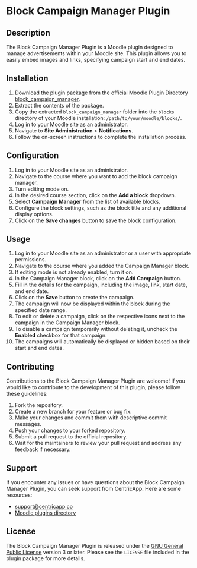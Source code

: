 # Block Campaign Manager Plugin

## Description
The Block Campaign Manager Plugin is a Moodle plugin designed to manage advertisements within your Moodle site. This plugin allows you to easily embed images and links, specifying campaign start and end dates.

## Installation
1. Download the plugin package from the official Moodle Plugin Directory [block_campaign_manager](https://moodle.org/plugins/block_campaign_manager).
2. Extract the contents of the package.
3. Copy the extracted `block_campaign_manager` folder into the `blocks` directory of your Moodle installation: `/path/to/your/moodle/blocks/`.
4. Log in to your Moodle site as an administrator.
5. Navigate to **Site Administration** > **Notifications**.
6. Follow the on-screen instructions to complete the installation process.

## Configuration
1. Log in to your Moodle site as an administrator.
2. Navigate to the course where you want to add the block campaign manager.
3. Turn editing mode on.
4. In the desired course section, click on the **Add a block** dropdown.
5. Select **Campaign Manager** from the list of available blocks.
6. Configure the block settings, such as the block title and any additional display options.
7. Click on the **Save changes** button to save the block configuration.

## Usage
1. Log in to your Moodle site as an administrator or a user with appropriate permissions.
2. Navigate to the course where you added the Campaign Manager block.
3. If editing mode is not already enabled, turn it on.
4. In the Campaign Manager block, click on the **Add Campaign** button.
5. Fill in the details for the campaign, including the image, link, start date, and end date.
6. Click on the **Save** button to create the campaign.
7. The campaign will now be displayed within the block during the specified date range.
8. To edit or delete a campaign, click on the respective icons next to the campaign in the Campaign Manager block.
9. To disable a campaign temporarily without deleting it, uncheck the **Enabled** checkbox for that campaign.
10. The campaigns will automatically be displayed or hidden based on their start and end dates.

## Contributing
Contributions to the Block Campaign Manager Plugin are welcome! If you would like to contribute to the development of this plugin, please follow these guidelines:
1. Fork the repository.
2. Create a new branch for your feature or bug fix.
3. Make your changes and commit them with descriptive commit messages.
4. Push your changes to your forked repository.
5. Submit a pull request to the official repository.
6. Wait for the maintainers to review your pull request and address any feedback if necessary.

## Support
If you encounter any issues or have questions about the Block Campaign Manager Plugin, you can seek support from CentricApp. Here are some resources:
- [support@centricapp.co](https://centricapp.co)
- [Moodle plugins directory](https://moodle.org/plugins/block_campaign_manager)

## License
The Block Campaign Manager Plugin is released under the [GNU General Public License](https://www.gnu.org/licenses/gpl-3.0.html) version 3 or later. Please see the `LICENSE` file included in the plugin package for more details.
